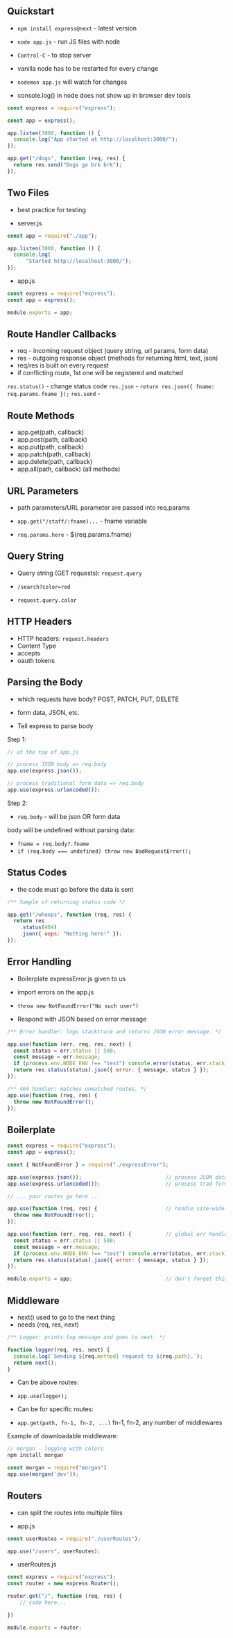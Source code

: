 ## Quickstart

- `npm install express@next` - latest version
- `node app.js` - run JS files with node
- `Control-C` - to stop server

- vanilla node has to be restarted for every change
- `nodemon app.js` will watch for changes

- console.log() in node does not show up in browser dev tools

```JavaScript
const express = require("express");

const app = express();

app.listen(3000, function () {
  console.log("App started at http://localhost:3000/");
});

app.get("/dogs", function (req, res) {
  return res.send("Dogs go brk brk");
});
```

## Two Files

- best practice for testing

- server.js

```JavaScript
const app = require("./app");

app.listen(3000, function () {
  console.log(
      "Started http://localhost:3000/");
});
```

- app.js

```JavaScript
const express = require("express");
const app = express();

module.exports = app;
```

## Route Handler Callbacks

- req - incoming request object (query string, url params, form data)
- res - outgoing response object (methods for returning html, text, json)
- req/res is built on every request
- if conflicting route, 1st one will be registered and matched

`res.status()` - change status code
`res.json` - `return res.json({ fname: req.params.fname });`
`res.send` -

## Route Methods

- app.get(path, callback)
- app.post(path, callback)
- app.put(path, callback)
- app.patch(path, callback)
- app.delete(path, callback)
- app.all(path, callback) (all methods)

## URL Parameters

- path parameters/URL parameter are passed into req.params

- `app.get("/staff/:fname)...` - fname variable
- `req.params.here` - ${req.params.fname}

## Query String

- Query string (GET requests): `request.query`

- `/search?color=red`
- `request.query.color`

## HTTP Headers

- HTTP headers: `request.headers`
- Content Type
- accepts
- oauth tokens

## Parsing the Body

- which requests have body? POST, PATCH, PUT, DELETE

- form data, JSON, etc.
- Tell express to parse body

Step 1:

```JavaScript
// at the top of app.js

// process JSON body => req.body
app.use(express.json());

// process traditional form data => req.body
app.use(express.urlencoded());
```

Step 2:

- `req.body` - will be json OR form data

body will be undefined without parsing data:

- `fname = req.body?.fname`
- `if (req.body === undefined) throw new BadRequestError();`

## Status Codes

- the code must go before the data is sent

```JavaScript
/** Sample of returning status code */

app.get("/whoops", function (req, res) {
  return res
    .status(404)
    .json({ oops: "Nothing here!" });
});
```

## Error Handling

- Boilerplate expressError.js given to us
- import errors on the app.js
- `throw new NotFoundError("No such user")`

- Respond with JSON based on error message

```JavaScript
/** Error handler: logs stacktrace and returns JSON error message. */

app.use(function (err, req, res, next) {
  const status = err.status || 500;
  const message = err.message;
  if (process.env.NODE_ENV !== "test") console.error(status, err.stack);
  return res.status(status).json({ error: { message, status } });
});
```

```JavaScript
/** 404 handler: matches unmatched routes. */
app.use(function (req, res) {
  throw new NotFoundError();
});
```

## Boilerplate

```JavaScript
const express = require("express");
const app = express();

const { NotFoundError } = require("./expressError");

app.use(express.json());                           // process JSON data
app.use(express.urlencoded());                     // process trad form data

// ... your routes go here ...

app.use(function (req, res) {                      // handle site-wide 404s
  throw new NotFoundError();
});

app.use(function (err, req, res, next) {           // global err handler
  const status = err.status || 500;
  const message = err.message;
  if (process.env.NODE_ENV !== "test") console.error(status, err.stack);
  return res.status(status).json({ error: { message, status } });
});

module.exports = app;                              // don't forget this!
```

## Middleware

- next() used to go to the next thing
- needs (req, res, next)

```JavaScript
/** Logger: prints log message and goes to next. */

function logger(req, res, next) {
  console.log(`Sending ${req.method} request to ${req.path}.`);
  return next();
}
```

- Can be above routes:
- `app.use(logger);`

- Can be for specific routes:
- `app.get(path, fn-1, fn-2, ...)`
  fn-1, fn-2, any number of middlewares

Example of downloadable middleware:

```JavaScript
// morgan - logging with colors
npm install morgan

const morgan = require("morgan")
app.use(morgan('dev'));
```

## Routers
- can split the routes into multiple files

- app.js

```JavaScript
const userRoutes = require("./userRoutes");

app.use("/users", userRoutes);
```

- userRoutes.js

```JavaScript
const express = require("express");
const router = new express.Router();

router.get("/", function (req, res) {
    // code here...

})

module.exports = router;
```

